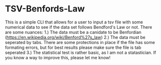 # TSV-Benfords-Law
This is a simple CLI that allows for a user to input a tsv file with some numerical data to see if the data set follows Bendford's Law or not.
There are some nuances:
  1.) The data must be a canidate to be Benfordian (https://en.wikipedia.org/wiki/Benford%27s_law)
  2.) The data must be seperated by tabs. There are some protections in place if the file has some formating errors, but for best results please make sure the file is tab seperated
  3.) The statistical test is rather basic, as I am not a statastician. If you know a way to improve this, please let me know!
